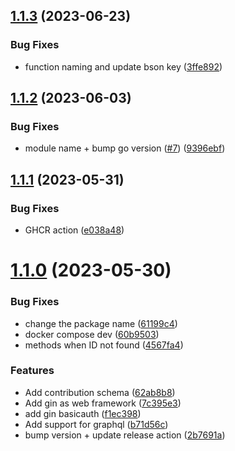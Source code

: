 ## [1.1.3](https://github.com/Pradumnasaraf/Contributors/compare/v1.1.2...v1.1.3) (2023-06-23)


### Bug Fixes

* function naming and update bson key ([3ffe892](https://github.com/Pradumnasaraf/Contributors/commit/3ffe89258c972b5ef0786dd604d635e582c98835))



## [1.1.2](https://github.com/Pradumnasaraf/Contributors/compare/v1.1.1...v1.1.2) (2023-06-03)


### Bug Fixes

* module name + bump go version ([#7](https://github.com/Pradumnasaraf/Contributors/issues/7)) ([9396ebf](https://github.com/Pradumnasaraf/Contributors/commit/9396ebfc4d3e962b9b2fffe0a70deaba9d4b189f))



## [1.1.1](https://github.com/Pradumnasaraf/Contributors/compare/v1.1.0...v1.1.1) (2023-05-31)


### Bug Fixes

* GHCR action ([e038a48](https://github.com/Pradumnasaraf/Contributors/commit/e038a4801c3ff18bed95de215e98ee087c8c4e47))



# [1.1.0](https://github.com/Pradumnasaraf/Contributors/compare/v1.0.0...v1.1.0) (2023-05-30)


### Bug Fixes

* change the package name ([61199c4](https://github.com/Pradumnasaraf/Contributors/commit/61199c4b293619cfed25d708505c9be54ec89fcf))
* docker compose dev ([60b9503](https://github.com/Pradumnasaraf/Contributors/commit/60b9503663c830c8c264b4808873d2f4aba26d81))
* methods when ID not found ([4567fa4](https://github.com/Pradumnasaraf/Contributors/commit/4567fa444c27b68f9be56e24c2d9669e7d38a21a))


### Features

* Add contribution schema ([62ab8b8](https://github.com/Pradumnasaraf/Contributors/commit/62ab8b887d555bb60731ad18e4736039d7a3572b))
* Add gin as web framework ([7c395e3](https://github.com/Pradumnasaraf/Contributors/commit/7c395e38fc094db5f3cda5ae5613990248daa8f1))
* add gin basicauth ([f1ec398](https://github.com/Pradumnasaraf/Contributors/commit/f1ec39816fc144900764e95f436510ed8b88dcb8))
* Add support for graphql ([b71d56c](https://github.com/Pradumnasaraf/Contributors/commit/b71d56c42f90eb5c17071558a0fb83fe7ecf0e1d))
* bump version + update release action ([2b7691a](https://github.com/Pradumnasaraf/Contributors/commit/2b7691a2e797fbdd0efe915fd06dc4630b5893c3))



